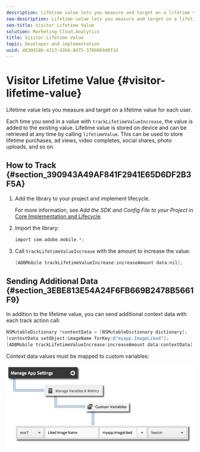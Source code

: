 ```yaml
---
description: Lifetime value lets you measure and target on a lifetime value for each user.
seo-description: Lifetime value lets you measure and target on a lifetime value for each user.
seo-title: Visitor Lifetime Value
solution: Marketing Cloud,Analytics
title: Visitor Lifetime Value
topic: Developer and implementation
uuid: d830d18b-4313-43bb-8d75-3789869d0f1d
---
```


# Visitor Lifetime Value {#visitor-lifetime-value}

Lifetime value lets you measure and target on a lifetime value for each user.

Each time you send in a value with `trackLifetimeValueIncrease`, the value is added to the existing value. Lifetime value is stored on device and can be retrieved at any time by calling `lifetimeValue`. This can be used to store lifetime purchases, ad views, video completes, social shares, photo uploads, and so on.

## How to Track {#section_390943A49AF841F2941E65D6DF2B3F5A}

1. Add the library to your project and implement lifecycle.

   For more information, see *Add the SDK and Config File to your Project* in [Core Implementation and Lifecycle](/help/ios/getting-started/dev-qs.md). 
1. Import the library: 

   ```objective-c
   import com.adobe.mobile.*;
   ```

1. Call `trackLifetimeValueIncrease` with the amount to increase the value: 

   ```objective-c
   [ADBMobile trackLifetimeValueIncrease:increaseAmount data:nil];
   ```

## Sending Additional Data {#section_3EBE813E54A24F6FB669B2478B5661F9}

In addition to the lifetime value, you can send additional context data with each track action call:

```objective-c
NSMutableDictionary *contextData = [NSMutableDictionary dictionary]; 
[contextData setObject:imageName forKey:@"myapp.ImageLiked"]; 
[ADBMobile trackLifetimeValueIncrease:increaseAmount data:contextData];
```

Context data values must be mapped to custom variables: 

![](assets/map-variable-context-ltv.png)

